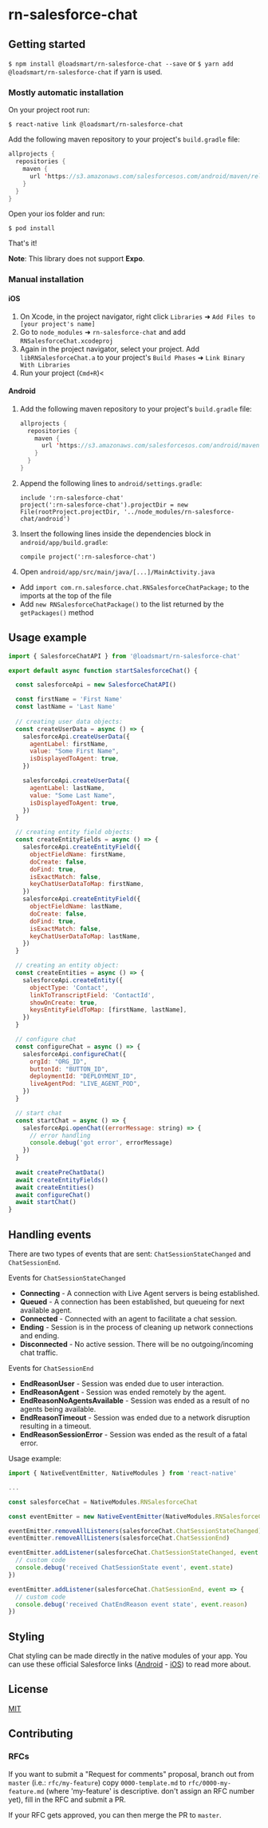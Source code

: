 
# rn-salesforce-chat

## Getting started

`$ npm install @loadsmart/rn-salesforce-chat --save` or `$ yarn add @loadsmart/rn-salesforce-chat` if yarn is used.

### Mostly automatic installation

On your project root run:

`$ react-native link @loadsmart/rn-salesforce-chat`

Add the following maven repository to your project's `build.gradle` file:

  ```java
  allprojects {
    repositories {
      maven {
        url 'https://s3.amazonaws.com/salesforcesos.com/android/maven/release'
      }
    }
  }
  ```

Open your ios folder and run:

`$ pod install`

That's it!


**Note**: This library does not support **Expo**.

### Manual installation


#### iOS

1. On Xcode, in the project navigator, right click `Libraries` ➜ `Add Files to [your project's name]`
2. Go to `node_modules` ➜ `rn-salesforce-chat` and add `RNSalesforceChat.xcodeproj`
3. Again in the project navigator, select your project. Add `libRNSalesforceChat.a` to your project's `Build Phases` ➜ `Link Binary With Libraries`
4. Run your project (`Cmd+R`)<

#### Android

1. Add the following maven repository to your project's `build.gradle` file:

    ```java
    allprojects {
      repositories {
        maven {
          url 'https://s3.amazonaws.com/salesforcesos.com/android/maven/release'
        }
      }
    }
    ```

2. Append the following lines to `android/settings.gradle`:
  	```
  	include ':rn-salesforce-chat'
  	project(':rn-salesforce-chat').projectDir = new File(rootProject.projectDir, '../node_modules/rn-salesforce-chat/android')
  	```
3. Insert the following lines inside the dependencies block in `android/app/build.gradle`:
  	```
    compile project(':rn-salesforce-chat')
  	```

4. Open `android/app/src/main/java/[...]/MainActivity.java`
  - Add `import com.rn.salesforce.chat.RNSalesforceChatPackage;` to the imports at the top of the file
  - Add `new RNSalesforceChatPackage()` to the list returned by the `getPackages()` method    


## Usage example
```javascript
import { SalesforceChatAPI } from '@loadsmart/rn-salesforce-chat'

export default async function startSalesforceChat() {

  const salesforceApi = new SalesforceChatAPI()

  const firstName = 'First Name'
  const lastName = 'Last Name'
		
  // creating user data objects:
  const createUserData = async () => {
    salesforceApi.createUserData({
      agentLabel: firstName,
      value: "Some First Name",
      isDisplayedToAgent: true,
    })

    salesforceApi.createUserData({
      agentLabel: lastName,
      value: "Some Last Name",
      isDisplayedToAgent: true,
    })
  }

  // creating entity field objects:
  const createEntityFields = async () => {
    salesforceApi.createEntityField({
      objectFieldName: firstName,
      doCreate: false,
      doFind: true,
      isExactMatch: false,
      keyChatUserDataToMap: firstName,
    })
    salesforceApi.createEntityField({
      objectFieldName: lastName,
      doCreate: false,
      doFind: true,
      isExactMatch: false,
      keyChatUserDataToMap: lastName,
    })
  }

  // creating an entity object:
  const createEntities = async () => {
    salesforceApi.createEntity({
      objectType: 'Contact',
      linkToTranscriptField: 'ContactId',
      showOnCreate: true,
      keysEntityFieldToMap: [firstName, lastName],
    })
  }

  // configure chat
  const configureChat = async () => {
    salesforceApi.configureChat({
      orgId: "ORG_ID",
      buttonId: "BUTTON_ID",
      deploymentId: "DEPLOYMENT_ID",
      liveAgentPod: "LIVE_AGENT_POD",
    })
  }

  // start chat
  const startChat = async () => {
    salesforceApi.openChat((errorMessage: string) => {
      // error handling
      console.debug('got error', errorMessage)
    })
  }
 
  await createPreChatData()
  await createEntityFields()
  await createEntities()
  await configureChat()
  await startChat()
}
```

## Handling events

There are two types of events that are sent: `ChatSessionStateChanged` and `ChatSessionEnd`.

Events for `ChatSessionStateChanged`

- **Connecting** - A connection with Live Agent servers is being established.
- **Queued** - A connection has been established, but queueing for next available agent.
- **Connected** - Connected with an agent to facilitate a chat session.
- **Ending** - Session is in the process of cleaning up network connections and ending.
- **Disconnected** - No active session. There will be no outgoing/incoming chat traffic.

Events for `ChatSessionEnd`

- **EndReasonUser** - Session was ended due to user interaction.
- **EndReasonAgent** - Session was ended remotely by the agent.
- **EndReasonNoAgentsAvailable** - Session was ended as a result of no agents being available.
- **EndReasonTimeout** - Session was ended due to a network disruption resulting in a timeout.
- **EndReasonSessionError** - Session was ended as the result of a fatal error.


Usage example:

```javascript
import { NativeEventEmitter, NativeModules } from 'react-native'

...

const salesforceChat = NativeModules.RNSalesforceChat

const eventEmitter = new NativeEventEmitter(NativeModules.RNSalesforceChat)

eventEmitter.removeAllListeners(salesforceChat.ChatSessionStateChanged)
eventEmitter.removeAllListeners(salesforceChat.ChatSessionEnd)

eventEmitter.addListener(salesforceChat.ChatSessionStateChanged, event => {
  // custom code
  console.debug('received ChatSessionState event', event.state)
})

eventEmitter.addListener(salesforceChat.ChatSessionEnd, event => {
  // custom code
  console.debug('received ChatEndReason event state', event.reason)
})
```

## Styling

Chat styling can be made directly in the native modules of your app. You can use these official Salesforce links ([Android](https://developer.salesforce.com/docs/atlas.en-us.service_sdk_android.meta/service_sdk_android/android_customization.htm) - [iOS](https://developer.salesforce.com/docs/atlas.en-us.noversion.service_sdk_ios.meta/service_sdk_ios/servicesdk_ui_customization.htm)) to read more about.

## License

[MIT](./LICENSE)

## Contributing

### RFCs

If you want to submit a "Request for comments" proposal, branch out from `master` (i.e.: `rfc/my-feature`) copy `0000-template.md` to `rfc/0000-my-feature.md` (where 'my-feature' is descriptive. don't assign an RFC number yet), fill in the RFC and submit a PR.

If your RFC gets approved, you can then merge the PR to `master`.
